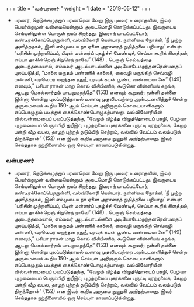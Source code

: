 ﻿+++
title = "வன்பரணர்  "
weight = 1
date = "2019-05-12"
+++


-  பரணர், நெடுங்கழுத்துப் பரணரென வேறு இரு புலவர் உளராதலின், இவர் பெயர்க்குமுன் வன்மையென்னும் அடைமொழி கொடுக்கப்பட்டது. இவருடைய செய்யுளிலுள்ள பொருள் நயம் சிறந்தது. இவராற் பாடப்பட்டோர்; கண்டீரக்கோப்பெருநள்ளி, வல்விலோரி யென்பார். நள்ளியை நோக்கி, ‘நீ முற்ற அளித்ததால், இனி எம்முடைய நா ஏனை அரசரைத் துதித்தலை யறியாது’ என்பர்: “பரிசின் முற்றளிப்பப், பீடின் மன்னர்ப் புகழ்ச்சி வேண்டிச், செய்யா கூறிக் கிளத்தல், எய்யா தாகின்றெஞ் சிறுசெந் நாவே” (148) . பெருஞ் செல்வத்தை அடைந்தமையால், எம்மவர் ஆடல்பாடல்களை அடியோடேமறந்தனரென்பதைப் புலப்படுத்தி, “மாலை மருதம் பண்ணிக் காலைக், கைவழி மருங்கிற் செவ்வழி பண்ணி, வரவெமர் மறந்தன ரதுநீ, புரவுக் கடன் பூண்ட வண்மையானே” (149)  எனவும்,” பசியா ராகன் மாறு கொல் விசிபிணிக், கூடுகொ ளின்னியங் கறங்க, ஆடலு மொல்லார்தம் பாடலுமறந்தே” (153)  எனவும் கூறுவர்; நள்ளி தன்னை இன்னா னென்று புலப்படுத்தாமல் உணவு முதலியவற்றை அன்புடனளித்துச் சென்ற அருமையைக் கூறிய 150-ஆம் செய்யுள் அறிஞரும் கொடையாளிகளும் எப்பொழுதும் படித்துக் கைக்கொண்டொழுகற்பாலது. வல்விலோரியின் வில்வன்மையைப் புலப்படுத்தற்கு, “வேழம் வீழ்த்த விழுத்தொடைப் பகழி, பேழ்வா யுழுவையைப் பெரும்பிறி துறீஇப், புழற்றலைப் புகர்க்கலை யுருட்டி யுரற்றலைக், கேழற் பன்றி வீழ வயல, தாழற் புற்றத் துடும்பிற் செற்றும், வல்வில் வேட்டம் வலம்படுத் திருந்தோன்” (152)  என இவர் கூறிய அருமை நுணுகி அறிதற்பாலது. இவர் செய்ததாக நற்றிணையில் ஒரு செய்யுள் காணப்படுகின்றது. 
  
### வன்பரணர்  
-  பரணர், நெடுங்கழுத்துப் பரணரென வேறு இரு புலவர் உளராதலின், இவர் பெயர்க்குமுன் வன்மையென்னும் அடைமொழி கொடுக்கப்பட்டது. இவருடைய செய்யுளிலுள்ள பொருள் நயம் சிறந்தது. இவராற் பாடப்பட்டோர்; கண்டீரக்கோப்பெருநள்ளி, வல்விலோரி யென்பார். நள்ளியை நோக்கி, ‘நீ முற்ற அளித்ததால், இனி எம்முடைய நா ஏனை அரசரைத் துதித்தலை யறியாது’ என்பர்: “பரிசின் முற்றளிப்பப், பீடின் மன்னர்ப் புகழ்ச்சி வேண்டிச், செய்யா கூறிக் கிளத்தல், எய்யா தாகின்றெஞ் சிறுசெந் நாவே” (148) . பெருஞ் செல்வத்தை அடைந்தமையால், எம்மவர் ஆடல்பாடல்களை அடியோடேமறந்தனரென்பதைப் புலப்படுத்தி, “மாலை மருதம் பண்ணிக் காலைக், கைவழி மருங்கிற் செவ்வழி பண்ணி, வரவெமர் மறந்தன ரதுநீ, புரவுக் கடன் பூண்ட வண்மையானே” (149)  எனவும்,” பசியா ராகன் மாறு கொல் விசிபிணிக், கூடுகொ ளின்னியங் கறங்க, ஆடலு மொல்லார்தம் பாடலுமறந்தே” (153)  எனவும் கூறுவர்; நள்ளி தன்னை இன்னா னென்று புலப்படுத்தாமல் உணவு முதலியவற்றை அன்புடனளித்துச் சென்ற அருமையைக் கூறிய 150-ஆம் செய்யுள் அறிஞரும் கொடையாளிகளும் எப்பொழுதும் படித்துக் கைக்கொண்டொழுகற்பாலது. வல்விலோரியின் வில்வன்மையைப் புலப்படுத்தற்கு, “வேழம் வீழ்த்த விழுத்தொடைப் பகழி, பேழ்வா யுழுவையைப் பெரும்பிறி துறீஇப், புழற்றலைப் புகர்க்கலை யுருட்டி யுரற்றலைக், கேழற் பன்றி வீழ வயல, தாழற் புற்றத் துடும்பிற் செற்றும், வல்வில் வேட்டம் வலம்படுத் திருந்தோன்” (152)  என இவர் கூறிய அருமை நுணுகி அறிதற்பாலது. இவர் செய்ததாக நற்றிணையில் ஒரு செய்யுள் காணப்படுகின்றது. 

